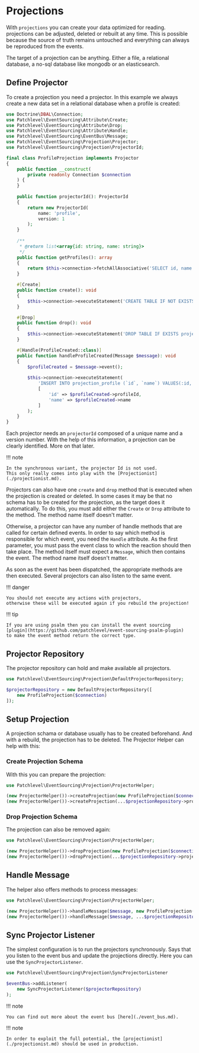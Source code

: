 # Projections

With `projections` you can create your data optimized for reading.
projections can be adjusted, deleted or rebuilt at any time.
This is possible because the source of truth remains untouched
and everything can always be reproduced from the events.

The target of a projection can be anything.
Either a file, a relational database, a no-sql database like mongodb or an elasticsearch.

## Define Projector

To create a projection you need a projector.
In this example we always create a new data set in a relational database when a profile is created:

```php
use Doctrine\DBAL\Connection;
use Patchlevel\EventSourcing\Attribute\Create;
use Patchlevel\EventSourcing\Attribute\Drop;
use Patchlevel\EventSourcing\Attribute\Handle;
use Patchlevel\EventSourcing\EventBus\Message;
use Patchlevel\EventSourcing\Projection\Projector;
use Patchlevel\EventSourcing\Projection\ProjectorId;

final class ProfileProjection implements Projector
{
    public function __construct(
        private readonly Connection $connection
    ) {
    }
    
    public function projectorId(): ProjectorId 
    {
        return new ProjectorId(
            name: 'profile', 
            version: 1
        );
    }
    
    /**
     * @return list<array{id: string, name: string}>
     */
    public function getProfiles(): array 
    {
        return $this->connection->fetchAllAssociative('SELECT id, name FROM projection_profile;');
    }

    #[Create]
    public function create(): void
    {
        $this->connection->executeStatement('CREATE TABLE IF NOT EXISTS projection_profile (id VARCHAR PRIMARY KEY, name VARCHAR NOT NULL);');
    }

    #[Drop]
    public function drop(): void
    {
        $this->connection->executeStatement('DROP TABLE IF EXISTS projection_profile;');
    }

    #[Handle(ProfileCreated::class)]
    public function handleProfileCreated(Message $message): void
    {
        $profileCreated = $message->event();
    
        $this->connection->executeStatement(
            'INSERT INTO projection_profile (`id`, `name`) VALUES(:id, :name);',
            [
                'id' => $profileCreated->profileId,
                'name' => $profileCreated->name
            ]
        );
    }
}
```

Each projector needs an `projectorId` composed of a unique name and a version number.
With the help of this information, a projection can be clearly identified. More on that later.

!!! note

    In the synchronous variant, the projector Id is not used. 
    This only really comes into play with the [Projectionist](./projectionist.md).

Projectors can also have one `create` and `drop` method that is executed when the projection is created or deleted.
In some cases it may be that no schema has to be created for the projection, as the target does it automatically.
To do this, you must add either the `Create` or `Drop` attribute to the method. The method name itself doesn't matter.

Otherwise, a projector can have any number of handle methods that are called for certain defined events.
In order to say which method is responsible for which event, you need the `Handle` attribute.
As the first parameter, you must pass the event class to which the reaction should then take place.
The method itself must expect a `Message`, which then contains the event. The method name itself doesn't matter.

As soon as the event has been dispatched, the appropriate methods are then executed.
Several projectors can also listen to the same event.

!!! danger

    You should not execute any actions with projectors, 
    otherwise these will be executed again if you rebuild the projection!

!!! tip

    If you are using psalm then you can install the event sourcing [plugin](https://github.com/patchlevel/event-sourcing-psalm-plugin) 
    to make the event method return the correct type.

## Projector Repository

The projector repository can hold and make available all projectors.

```php
use Patchlevel\EventSourcing\Projection\DefaultProjectorRepository;

$projectorRepository = new DefaultProjectorRepository([
    new ProfileProjection($connection)
]);
```

## Setup Projection

A projection schama or database usually has to be created beforehand.
And with a rebuild, the projection has to be deleted.
The Projector Helper can help with this:

### Create Projection Schema

With this you can prepare the projection:

```php
use Patchlevel\EventSourcing\Projection\ProjectorHelper;

(new ProjectorHelper())->createProjection(new ProfileProjection($connection));
(new ProjectorHelper())->createProjection(...$projectionRepository->projectors());
```

### Drop Projection Schema

The projection can also be removed again:

```php
use Patchlevel\EventSourcing\Projection\ProjectorHelper;

(new ProjectorHelper())->dropProjection(new ProfileProjection($connection));
(new ProjectorHelper())->dropProjection(...$projectionRepository->projectors());
```

## Handle Message

The helper also offers methods to process messages:

```php
use Patchlevel\EventSourcing\Projection\ProjectorHelper;

(new ProjectorHelper())->handleMessage($message, new ProfileProjection($connection));
(new ProjectorHelper())->handleMessage($message, ...$projectionRepository->projectors());
```

## Sync Projector Listener

The simplest configuration is to run the projectors synchronously.
Says that you listen to the event bus and update the projections directly.
Here you can use the `SyncProjectorListener`.

```php
use Patchlevel\EventSourcing\Projection\SyncProjectorListener

$eventBus->addListener(
    new SyncProjectorListener($projectorRepository)
);
```

!!! note

    You can find out more about the event bus [here](./event_bus.md).

!!! note

    In order to exploit the full potential, the [projectionist](./projectionist.md) should be used in production.